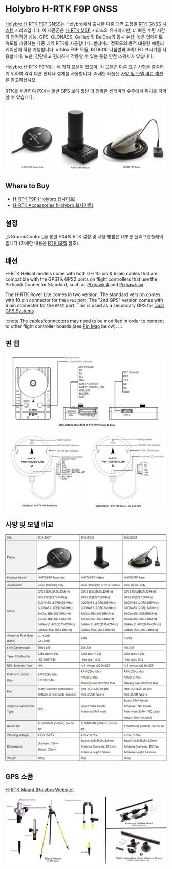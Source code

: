 # Holybro H-RTK F9P GNSS

[Holybro H-RTK F9P GNSS](http://www.holybro.com/product/h-rtk-f9p/)는 Holybro에서 출시한 다중 대역 고정밀 [RTK GNSS 시스템](../gps_compass/rtk_gps.md) 시리즈입니다. 이 제품군은 [H-RTK M8P](../gps_compass/rtk_gps_holybro_h-rtk-m8p.md) 시리즈와 유사하지만, 더 빠른 수렴 시간과 안정적인 성능, GPS, GLONASS, Galileo 및 BeiDou의 동시 수신, 높은 업데이트 속도를 제공하는 다중 대역 RTK를 사용합니다. 센티미터 정확도의 동적 대용량 애플리케이션에 적용 가능합니다. u-blox F9P 모듈, IST8310 나침반과 3색 LED 표시기를 사용합니다. 또한, 간단하고 편리하게 작동할 수 있는 통합 안전 스위치가 있습니다.

Holybro H-RTK F9P에는 세 가지 모델이 있으며, 각 모델은 다른 요구 사항을 충족하기 위하여 각각 다른 안테나 설계를 사용합니다. 자세한 내용은 [사양 및 모델 비교 섹션](#specification-and-model-comparison)을 참고하십시오.

RTK를 사용하여 PX4는 일반 GPS 보다 훨씬 더 정확한 센티미터 수준에서 위치를 파악할 수 있습니다.

![h-rtk](../../assets/hardware/gps/rtk_holybro_h-rtk-f9p_all_label.jpg)

## Where to Buy

* [H-RTK F9P (Holybro 웹사이트)](https://shop.holybro.com/h-rtk-f9p_p1226.html?)
* [H-RTK Accessories (Holybro 웹사이트)](https://shop.holybro.com/c/h-rtk_0512)

## 설정

_QGroundControl_을 통한 PX4의 RTK 설정 및 사용 방법은 대부분 플러그앤플레이입니다 \(자세한 내용은 [RTK GPS](../advanced_features/rtk-gps.md) 참조\).

## 배선

H-RTK Helical models come with both GH 10-pin & 6-pin cables that are compatible with the GPS1 & GPS2 ports on flight controllers that use the Pixhawk Connector Standard, such as [Pixhawk 4](../flight_controller/pixhawk4.md) and [Pixhawk 5x](../flight_controller/pixhawk5x.md).

The H-RTK Rover Lite comes in two version. The standard version comes with 10 pin connector for the `GPS1` port. The "2nd GPS" version comes with 6 pin connector for the `GPS2` port. This is used as a secondary GPS for [Dual GPS Systems](../gps_compass/README.md#dual_gps).

:::note
The cables/connectors may need to be modified in order to connect to other flight controller boards (see [Pin Map](#pin-map) below).
:::

## 핀 맵

![h-rtk-f9p_rover_pinmap](../../assets/hardware/gps/rtk_holybro_h-rtk_helical_pinmap.jpg)

![h-rtk-f9p_helical_pinmap](../../assets/hardware/gps/rtk_holybro_h-rtk_rover_lite_pinmap.jpg)


## 사양 및 모델 비교

![h-rtk-f9p_spec](../../assets/hardware/gps/rtk_holybro_h-rtk-f9p_spec.png)

## GPS 소품

[H-RTK Mount (Holybro Website)](https://shop.holybro.com/spare-parts-gps-mount_p1228.html)

![h-rtk](../../assets/hardware/gps/rtk_holybro_h-rtk_mount_3.png)

